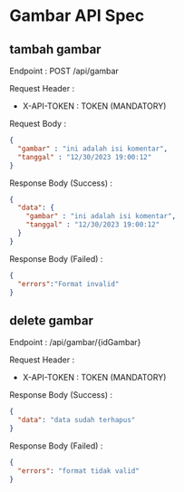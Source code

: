 # Gambar API Spec

## tambah gambar

Endpoint : POST /api/gambar

Request Header :
- X-API-TOKEN : TOKEN (MANDATORY)

Request Body :
```json
{
  "gambar" : "ini adalah isi komentar",
  "tanggal" : "12/30/2023 19:00:12"
}
```
Response Body (Success) :

```json
{
  "data": {
    "gambar" : "ini adalah isi komentar",
    "tanggal" : "12/30/2023 19:00:12"
  }
}
```
Response Body (Failed) :

```json
{
  "errors":"Format invalid"
}
```

## delete gambar

Endpoint : /api/gambar/{idGambar}

Request Header :
- X-API-TOKEN : TOKEN (MANDATORY)

Response Body (Success) :

```json
{
  "data": "data sudah terhapus"
}
```

Response Body (Failed) :

```json
{
  "errors": "format tidak valid"
}
```
